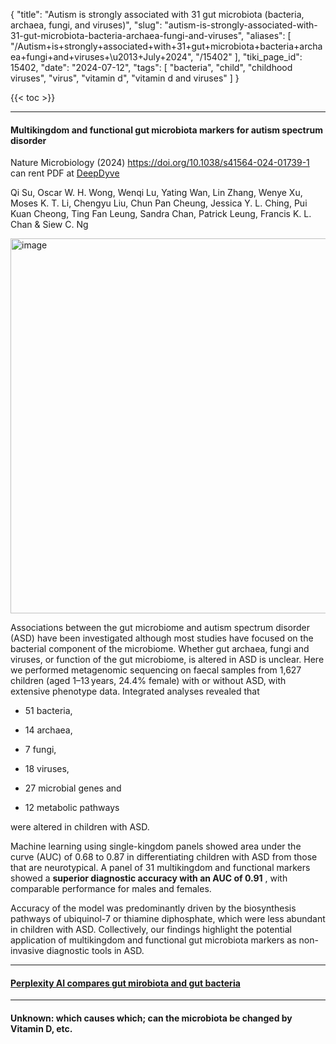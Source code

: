 {
    "title": "Autism is strongly associated with 31 gut microbiota (bacteria, archaea, fungi, and viruses)",
    "slug": "autism-is-strongly-associated-with-31-gut-microbiota-bacteria-archaea-fungi-and-viruses",
    "aliases": [
        "/Autism+is+strongly+associated+with+31+gut+microbiota+bacteria+archaea+fungi+and+viruses+\u2013+July+2024",
        "/15402"
    ],
    "tiki_page_id": 15402,
    "date": "2024-07-12",
    "tags": [
        "bacteria",
        "child",
        "childhood viruses",
        "virus",
        "vitamin d",
        "vitamin d and viruses"
    ]
}


{{< toc >}}

---

#### Multikingdom and functional gut microbiota markers for autism spectrum disorder

Nature Microbiology (2024) https://doi.org/10.1038/s41564-024-01739-1 can rent PDF at [DeepDyve](https://www.deepdyve.com/lp/springer-journals/multikingdom-and-functional-gut-microbiota-markers-for-autism-spectrum-tRgt8ilrQa?articleList=%2Fsearch%3Fquery%3D%2522Multikingdom%2Band%2Bfunctional%2Bgut%2Bmicrobiota%2Bmarkers%2522)

Qi Su, Oscar W. H. Wong, Wenqi Lu, Yating Wan, Lin Zhang, Wenye Xu, Moses K. T. Li, Chengyu Liu, Chun Pan Cheung, Jessica Y. L. Ching, Pui Kuan Cheong, Ting Fan Leung, Sandra Chan, Patrick Leung, Francis K. L. Chan & Siew C. Ng 

<img src="https://d378j1rmrlek7x.cloudfront.net/attachments/webp/autism-auc.webp" alt="image" width="600">

Associations between the gut microbiome and autism spectrum disorder (ASD) have been investigated although most studies have focused on the bacterial component of the microbiome. Whether gut archaea, fungi and viruses, or function of the gut microbiome, is altered in ASD is unclear. Here we performed metagenomic sequencing on faecal samples from 1,627 children (aged 1–13 years, 24.4% female) with or without ASD, with extensive phenotype data. Integrated analyses revealed that 

* 51 bacteria, 

* 14 archaea, 

* 7 fungi, 

* 18 viruses, 

* 27 microbial genes and 

* 12 metabolic pathways 

were altered in children with ASD. 

Machine learning using single-kingdom panels showed area under the curve (AUC) of 0.68 to 0.87 in differentiating children with ASD from those that are neurotypical. A panel of 31 multikingdom and functional markers showed a  **superior diagnostic accuracy with an AUC of 0.91** , with comparable performance for males and females. 

Accuracy of the model was predominantly driven by the biosynthesis pathways of ubiquinol-7 or thiamine diphosphate, which were less abundant in children with ASD. Collectively, our findings highlight the potential application of multikingdom and functional gut microbiota markers as non-invasive diagnostic tools in ASD.

---

#### [Perplexity AI compares gut mirobiota and gut bacteria](https://www.perplexity.ai/search/how-is-gut-microbiota-differen-02FfoAv_RlGFxreieEvaiw)

---

#### Unknown: which causes which; can the microbiota be changed by Vitamin D, etc.